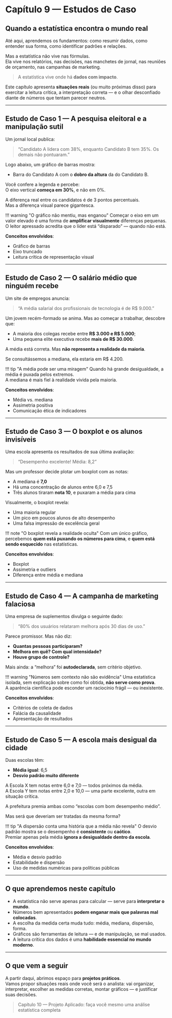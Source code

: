 # Capítulo 9 — Estudos de Caso

## Quando a estatística encontra o mundo real

Até aqui, aprendemos os fundamentos: como resumir dados, como entender sua forma, como identificar padrões e relações.

Mas a estatística não vive nas fórmulas.  
Ela vive nos relatórios, nas decisões, nas manchetes de jornal, nas reuniões de orçamento, nas campanhas de marketing.

> A estatística vive onde há **dados com impacto**.

Este capítulo apresenta **situações reais** (ou muito próximas disso) para exercitar a leitura crítica, a interpretação correta — e o olhar desconfiado diante de números que tentam parecer neutros.

---

## Estudo de Caso 1 — A pesquisa eleitoral e a manipulação sutil

Um jornal local publica:

> “Candidato A lidera com 38%, enquanto Candidato B tem 35%. Os demais não pontuaram.”

Logo abaixo, um gráfico de barras mostra:

- Barra do Candidato A com o **dobro da altura** da do Candidato B.

Você confere a legenda e percebe:  
O eixo vertical **começa em 30%**, e não em 0%.

A diferença real entre os candidatos é de 3 pontos percentuais.  
Mas a diferença visual parece gigantesca.

!!! warning "O gráfico não mentiu, mas enganou"
    Começar o eixo em um valor elevado é uma forma de **amplificar visualmente** diferenças pequenas.  
    O leitor apressado acredita que o líder está “disparado” — quando não está.

**Conceitos envolvidos**:
- Gráfico de barras
- Eixo truncado
- Leitura crítica de representação visual

---

## Estudo de Caso 2 — O salário médio que ninguém recebe

Um site de empregos anuncia:

> “A média salarial dos profissionais de tecnologia é de R$ 9.000.”

Um jovem recém-formado se anima. Mas ao começar a trabalhar, descobre que:

- A maioria dos colegas recebe entre **R$ 3.000 e R$ 5.000**;
- Uma pequena elite executiva recebe **mais de R$ 30.000**.

A média está correta. Mas **não representa a realidade da maioria**.

Se consultássemos a mediana, ela estaria em R$ 4.200.

!!! tip "A média pode ser uma miragem"
    Quando há grande desigualdade, a média é puxada pelos extremos.  
    A mediana é mais fiel à realidade vivida pela maioria.

**Conceitos envolvidos**:
- Média vs. mediana
- Assimetria positiva
- Comunicação ética de indicadores

---

## Estudo de Caso 3 — O boxplot e os alunos invisíveis

Uma escola apresenta os resultados de sua última avaliação:

> “Desempenho excelente! Média: 8,2”

Mas um professor decide plotar um boxplot com as notas:

- A mediana é **7,0**
- Há uma concentração de alunos entre 6,0 e 7,5
- Três alunos tiraram **nota 10**, e puxaram a média para cima

Visualmente, o boxplot revela:

- Uma maioria regular
- Um pico em poucos alunos de alto desempenho
- Uma falsa impressão de excelência geral

!!! note "O boxplot revela a realidade oculta"
    Com um único gráfico, percebemos **quem está puxando os números para cima**, e **quem está sendo esquecido** nas estatísticas.

**Conceitos envolvidos**:
- Boxplot
- Assimetria e outliers
- Diferença entre média e mediana

---

## Estudo de Caso 4 — A campanha de marketing falaciosa

Uma empresa de suplementos divulga o seguinte dado:

> “80% dos usuários relataram melhora após 30 dias de uso.”

Parece promissor. Mas não diz:

- **Quantas pessoas participaram?**
- **Melhora em quê? Com qual intensidade?**
- **Houve grupo de controle?**

Mais ainda: a “melhora” foi **autodeclarada**, sem critério objetivo.

!!! warning "Números sem contexto não são evidência"
    Uma estatística isolada, sem explicação sobre como foi obtida, **não serve como prova**.  
    A aparência científica pode esconder um raciocínio frágil — ou inexistente.

**Conceitos envolvidos**:
- Critérios de coleta de dados
- Falácia da causalidade
- Apresentação de resultados

---

## Estudo de Caso 5 — A escola mais desigual da cidade

Duas escolas têm:

- **Média igual**: 6,5
- **Desvio padrão muito diferente**

A Escola X tem notas entre 6,0 e 7,0 — todos próximos da média.  
A Escola Y tem notas entre 2,0 e 10,0 — uma parte excelente, outra em situação crítica.

A prefeitura premia ambas como “escolas com bom desempenho médio”.

Mas será que deveriam ser tratadas da mesma forma?

!!! tip "A dispersão conta uma história que a média não revela"
    O desvio padrão mostra se o desempenho é **consistente** ou **caótico**.  
    Premiar apenas pela média **ignora a desigualdade dentro da escola**.

**Conceitos envolvidos**:
- Média e desvio padrão
- Estabilidade e dispersão
- Uso de medidas numéricas para políticas públicas

---

## O que aprendemos neste capítulo

- A estatística não serve apenas para calcular — serve para **interpretar o mundo**.
- Números bem apresentados **podem enganar mais que palavras mal colocadas**.
- A escolha da medida certa muda tudo: média, mediana, dispersão, forma.
- Gráficos são ferramentas de leitura — e de manipulação, se mal usados.
- A leitura crítica dos dados é uma **habilidade essencial no mundo moderno**.

---

## O que vem a seguir

A partir daqui, abrimos espaço para **projetos práticos**.  
Vamos propor situações reais onde você será o analista: vai organizar, interpretar, escolher as medidas corretas, montar gráficos — e justificar suas decisões.

> Capítulo 10 — Projeto Aplicado: faça você mesmo uma análise estatística completa
